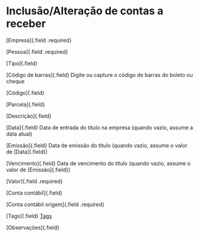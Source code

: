 # Inclusão/Alteração de contas a receber

[Empresa]{.field .required}

[Pessoa]{.field .required}

[Tipo]{.field}

[Código de barras]{.field} Digite ou capture o código de barras do boleto ou cheque

[Código]{.field}

[Parcela]{.field}

[Descrição]{.field}

[Data]{.field} Data de entrada do título na empresa (quando vazio, assume a data atual)

[Emissão]{.field} Data de emissão do título (quando vazio, assume o valor de [Data]{.field})

[Vencimento]{.field} Data de vencimento do título (quando vazio, assume o valor de [Emissão]{.field})

[Valor]{.field .required}

[Conta contábil]{.field}

[Conta contábil origem]{.field .required}

[Tags]{.field} [Tags](/tags)

[Observações]{.field}